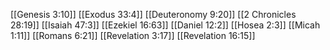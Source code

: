 [[Genesis 3:10]]
[[Exodus 33:4]]
[[Deuteronomy 9:20]]
[[2 Chronicles 28:19]]
[[Isaiah 47:3]]
[[Ezekiel 16:63]]
[[Daniel 12:2]]
[[Hosea 2:3]]
[[Micah 1:11]]
[[Romans 6:21]]
[[Revelation 3:17]]
[[Revelation 16:15]]
